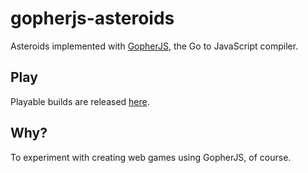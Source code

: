 # gopherjs-asteroids
Asteroids implemented with [GopherJS](https://github.com/gopherjs/gopherjs), the Go to JavaScript compiler.

## Play

Playable builds are released [here](http://mikejanger.net/gopherjs-asteroids).

## Why?

To experiment with creating web games using GopherJS, of course.